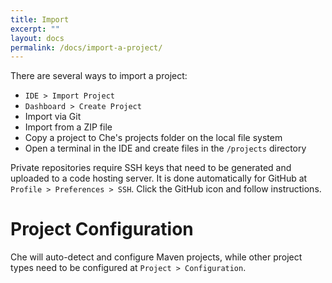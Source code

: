 ```yaml
---
title: Import
excerpt: ""
layout: docs
permalink: /docs/import-a-project/
---
```

There are several ways to import a project:
* `IDE > Import Project`
* `Dashboard > Create Project`
* Import via Git
* Import from a ZIP file
* Copy a project to Che's projects folder on the local file system
* Open a terminal in the IDE and create files in the `/projects` directory

Private repositories require SSH keys that need to be generated and uploaded to a code hosting server. It is done automatically for GitHub at `Profile > Preferences > SSH`. Click the GitHub icon and follow instructions.
# Project Configuration  
Che will auto-detect and configure Maven projects, while other project types need to be configured at `Project > Configuration`.
